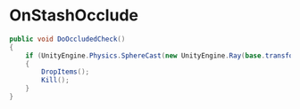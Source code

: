 <Badge type="danger" text="Carbon Compatible"/><Badge type="warning" text="Oxide Compatible"/>
# OnStashOcclude
```csharp
public void DoOccludedCheck()
{
	if (UnityEngine.Physics.SphereCast(new UnityEngine.Ray(base.transform.position + UnityEngine.Vector3.up * 5f, UnityEngine.Vector3.down), 0.25f, 5f, 2097152))
	{
		DropItems();
		Kill();
	}
}

```
